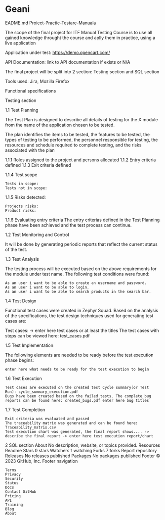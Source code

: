 # Geani
EADME.md
Proiect-Practic-Testare-Manuala

The scope of the final project for ITF Manual Testing Course is to use all gained knowledge throught the course and aplly them in practice, using a live application

Application under test: https://demo.opencart.com/

API Documentation: link to API documentation if exists or N/A

The final project will be split into 2 section: Testing section and SQL section

Tools used: Jira, Mozilla Firefox

Functional specifications

Testing section

1.1 Test Planning

The Test Plan is designed to describe all details of testing for the X module from the name of the application chosen to be tested.

The plan identifies the items to be tested, the features to be tested, the types of testing to be performed, the personnel responsible for testing, the resources and schedule required to complete testing, and the risks associated with the plan

1.1.1 Roles assigned to the project and persons allocated 1.1.2 Entry criteria defined 1.1.3 Exit criteria defined

1.1.4 Test scope

    Tests in scope:
    Tests not in scope:
  


1.1.5 Risks detected:

    Projects risks:
    Product risks:

1.1.6 Evaluating entry criteria The entry criterias defined in the Test Planning phase have been achieved and the test process can continue.

1.2 Test Monitoring and Control

It will be done by generating periodic reports that reflect the current status of the test.

1.3 Test Analysis

The testing process will be executed based on the above requirements for the module under test name. The following test conditions were found:

    As an user i want to be able to create an username and password.
    As an user i want to be able to login.
    As an user i want to be able to search products in the search bar.

1.4 Test Design

Functional test cases were created in Zephyr Squad. Based on the analysis of the specifications, the test design techniques used for generating test cases are:

Test cases: -> enter here test cases or at least the titles The test cases with steps can be viewed here: test_cases.pdf

1.5 Test Implementation

The following elements are needed to be ready before the test execution phase begins:

    enter here what needs to be ready for the test execution to begin

1.6 Test Execution

    Test cases are executed on the created test Cycle summary(or Test Run): cycle_summary_execution.pdf
    Bugs have been created based on the failed tests. The complete bug reports can be found here: created_bugs.pdf enter here bug titles

1.7 Test Completion

    Exit criteria was evaluated and passed
    The traceability matrix was generated and can be found here: Traceability_matrix.csv
    Test execution chart was generated, the final report shows.... -> describe the final report -> enter here test execution report/chart

2 SQL section
About
No description, website, or topics provided.
Resources
Readme
Stars
0 stars
Watchers
1 watching
Forks
7 forks
Report repository
Releases
No releases published
Packages
No packages published
Footer
© 2023 GitHub, Inc.
Footer navigation

    Terms
    Privacy
    Security
    Status
    Docs
    Contact GitHub
    Pricing
    API
    Training
    Blog
    About

